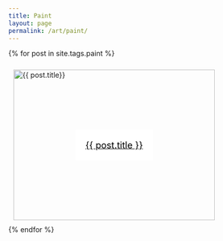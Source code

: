 ```yaml
---
title: Paint
layout: page
permalink: /art/paint/
---
```



{% for post in site.tags.paint %}
  <div class="content ">
    <img class="img_thumb" src="{{ post.thumbnail }}" alt="{{ post.title}}">
    <a class="text" href="{{ post.url }}" style="color:black">{{ post.title }}</a>
  </div>
{% endfor %}


<style>
.img_thumb {
  height: 300px;
  width: 400px;
}

.content {
  position: relative;
  width: 400px;
  height: 300px;
  padding: 10px
}

a:hover {
  color: white;
}

.text {
  text-align: center;
  position: absolute;
  top: 50%;
  font-size: 18px;
  left: 50%;
  background-color: rgba(255, 255, 255, 0.85);
  transform: translate(-50%, -50%);
  color: black;
  padding: 20px;
}

@media only screen and (max-width: 600px) {
  .img_thumb{
    height: 200px;
    width: 264px;
  }

  .content {
    height: 200px;
    width: 264px;
  }

  .text {
    font-size: 14px;
    padding: 10px;
  }
}
</style>
